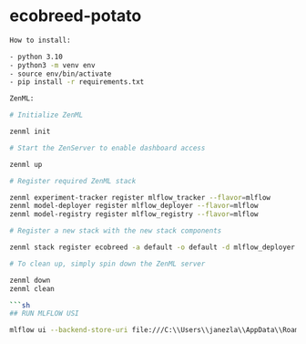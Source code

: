# ecobreed-potato

```sh
How to install:

- python 3.10
- python3 -m venv env
- source env/bin/activate
- pip install -r requirements.txt

ZenML:

# Initialize ZenML

zenml init

# Start the ZenServer to enable dashboard access

zenml up

# Register required ZenML stack

zenml experiment-tracker register mlflow_tracker --flavor=mlflow
zenml model-deployer register mlflow_deployer --flavor=mlflow
zenml model-registry register mlflow_registry --flavor=mlflow

# Register a new stack with the new stack components

zenml stack register ecobreed -a default -o default -d mlflow_deployer -e mlflow_tracker -r mlflow_registry --set

# To clean up, simply spin down the ZenML server

zenml down
zenml clean

```sh
## RUN MLFLOW USI
```

```sh
mlflow ui --backend-store-uri file:///C:\\Users\\janezla\\AppData\\Roaming\\zenml\\local_stores\\508e55dd-c0c3-4bb9-8e2b-25e97c57bf21\\mlruns   
```
